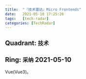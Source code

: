 ```yaml
---
title:  "『技术雷达』Micro Frontends"
date:   2021-05-10 17:25:26
tags:   [tech-radar]
categories: [TechRadar]
---
```


## Quadrant: `技术`

## Ring: `采纳` 2021-05-10

Vue(Vue3)。 
